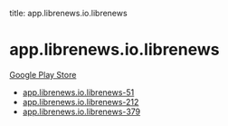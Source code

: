 title: app.librenews.io.librenews
# app.librenews.io.librenews


[Google Play Store](https://play.google.com/store/apps/details?id=app.librenews.io.librenews)


* [app.librenews.io.librenews-51](./app.librenews.io.librenews-51/)
* [app.librenews.io.librenews-212](./app.librenews.io.librenews-212/)
* [app.librenews.io.librenews-379](./app.librenews.io.librenews-379/)